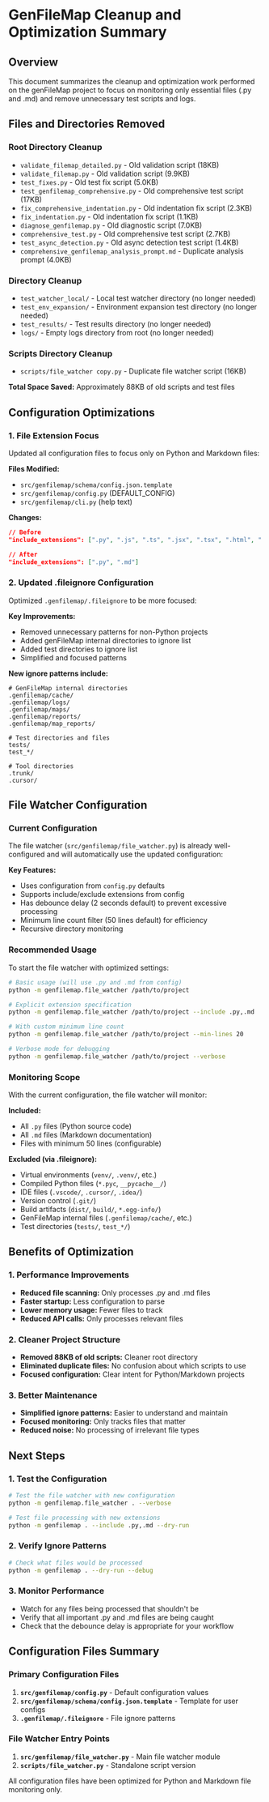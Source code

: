 # GenFileMap Cleanup and Optimization Summary

## Overview

This document summarizes the cleanup and optimization work performed on the genFileMap project to focus on monitoring only essential files (.py and .md) and remove unnecessary test scripts and logs.

## Files and Directories Removed

### Root Directory Cleanup

- `validate_filemap_detailed.py` - Old validation script (18KB)
- `validate_filemap.py` - Old validation script (9.9KB)
- `test_fixes.py` - Old test fix script (5.0KB)
- `test_genfilemap_comprehensive.py` - Old comprehensive test script (17KB)
- `fix_comprehensive_indentation.py` - Old indentation fix script (2.3KB)
- `fix_indentation.py` - Old indentation fix script (1.1KB)
- `diagnose_genfilemap.py` - Old diagnostic script (7.0KB)
- `comprehensive_test.py` - Old comprehensive test script (2.7KB)
- `test_async_detection.py` - Old async detection test script (1.4KB)
- `comprehensive_genfilemap_analysis_prompt.md` - Duplicate analysis prompt (4.0KB)

### Directory Cleanup

- `test_watcher_local/` - Local test watcher directory (no longer needed)
- `test_env_expansion/` - Environment expansion test directory (no longer needed)
- `test_results/` - Test results directory (no longer needed)
- `logs/` - Empty logs directory from root (no longer needed)

### Scripts Directory Cleanup

- `scripts/file_watcher copy.py` - Duplicate file watcher script (16KB)

**Total Space Saved:** Approximately 88KB of old scripts and test files

## Configuration Optimizations

### 1. File Extension Focus

Updated all configuration files to focus only on Python and Markdown files:

**Files Modified:**

- `src/genfilemap/schema/config.json.template`
- `src/genfilemap/config.py` (DEFAULT_CONFIG)
- `src/genfilemap/cli.py` (help text)

**Changes:**

```json
// Before
"include_extensions": [".py", ".js", ".ts", ".jsx", ".tsx", ".html", ".css", ".md", ".txt", ".java", ".c", ".cpp", ".cs", ".go", ".rs"]

// After
"include_extensions": [".py", ".md"]
```

### 2. Updated .fileignore Configuration

Optimized `.genfilemap/.fileignore` to be more focused:

**Key Improvements:**

- Removed unnecessary patterns for non-Python projects
- Added genFileMap internal directories to ignore list
- Added test directories to ignore list
- Simplified and focused patterns

**New ignore patterns include:**

```
# GenFileMap internal directories
.genfilemap/cache/
.genfilemap/logs/
.genfilemap/maps/
.genfilemap/reports/
.genfilemap/map_reports/

# Test directories and files
tests/
test_*/

# Tool directories
.trunk/
.cursor/
```

## File Watcher Configuration

### Current Configuration

The file watcher (`src/genfilemap/file_watcher.py`) is already well-configured and will automatically use the updated configuration:

**Key Features:**

- Uses configuration from `config.py` defaults
- Supports include/exclude extensions from config
- Has debounce delay (2 seconds default) to prevent excessive processing
- Minimum line count filter (50 lines default) for efficiency
- Recursive directory monitoring

### Recommended Usage

To start the file watcher with optimized settings:

```bash
# Basic usage (will use .py and .md from config)
python -m genfilemap.file_watcher /path/to/project

# Explicit extension specification
python -m genfilemap.file_watcher /path/to/project --include .py,.md

# With custom minimum line count
python -m genfilemap.file_watcher /path/to/project --min-lines 20

# Verbose mode for debugging
python -m genfilemap.file_watcher /path/to/project --verbose
```

### Monitoring Scope

With the current configuration, the file watcher will monitor:

**Included:**

- All `.py` files (Python source code)
- All `.md` files (Markdown documentation)
- Files with minimum 50 lines (configurable)

**Excluded (via .fileignore):**

- Virtual environments (`venv/`, `.venv/`, etc.)
- Compiled Python files (`*.pyc`, `__pycache__/`)
- IDE files (`.vscode/`, `.cursor/`, `.idea/`)
- Version control (`.git/`)
- Build artifacts (`dist/`, `build/`, `*.egg-info/`)
- GenFileMap internal files (`.genfilemap/cache/`, etc.)
- Test directories (`tests/`, `test_*/`)

## Benefits of Optimization

### 1. Performance Improvements

- **Reduced file scanning:** Only processes .py and .md files
- **Faster startup:** Less configuration to parse
- **Lower memory usage:** Fewer files to track
- **Reduced API calls:** Only processes relevant files

### 2. Cleaner Project Structure

- **Removed 88KB of old scripts:** Cleaner root directory
- **Eliminated duplicate files:** No confusion about which scripts to use
- **Focused configuration:** Clear intent for Python/Markdown projects

### 3. Better Maintenance

- **Simplified ignore patterns:** Easier to understand and maintain
- **Focused monitoring:** Only tracks files that matter
- **Reduced noise:** No processing of irrelevant file types

## Next Steps

### 1. Test the Configuration

```bash
# Test the file watcher with new configuration
python -m genfilemap.file_watcher . --verbose

# Test file processing with new extensions
python -m genfilemap . --include .py,.md --dry-run
```

### 2. Verify Ignore Patterns

```bash
# Check what files would be processed
python -m genfilemap . --dry-run --debug
```

### 3. Monitor Performance

- Watch for any files being processed that shouldn't be
- Verify that all important .py and .md files are being caught
- Check that the debounce delay is appropriate for your workflow

## Configuration Files Summary

### Primary Configuration Files

1. **`src/genfilemap/config.py`** - Default configuration values
2. **`src/genfilemap/schema/config.json.template`** - Template for user configs
3. **`.genfilemap/.fileignore`** - File ignore patterns

### File Watcher Entry Points

1. **`src/genfilemap/file_watcher.py`** - Main file watcher module
2. **`scripts/file_watcher.py`** - Standalone script version

All configuration files have been optimized for Python and Markdown file monitoring only.
